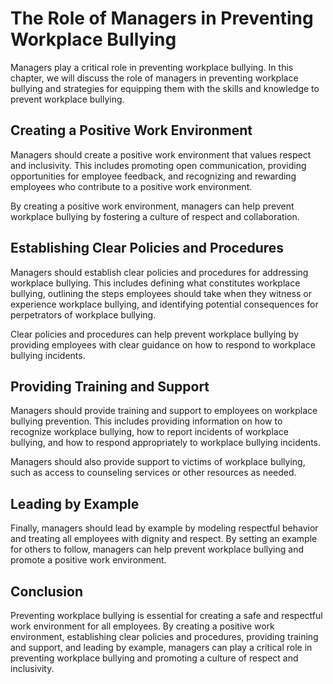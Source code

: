 # The Role of Managers in Preventing Workplace Bullying

Managers play a critical role in preventing workplace bullying. In this chapter, we will discuss the role of managers in preventing workplace bullying and strategies for equipping them with the skills and knowledge to prevent workplace bullying.

Creating a Positive Work Environment
------------------------------------

Managers should create a positive work environment that values respect and inclusivity. This includes promoting open communication, providing opportunities for employee feedback, and recognizing and rewarding employees who contribute to a positive work environment.

By creating a positive work environment, managers can help prevent workplace bullying by fostering a culture of respect and collaboration.

Establishing Clear Policies and Procedures
------------------------------------------

Managers should establish clear policies and procedures for addressing workplace bullying. This includes defining what constitutes workplace bullying, outlining the steps employees should take when they witness or experience workplace bullying, and identifying potential consequences for perpetrators of workplace bullying.

Clear policies and procedures can help prevent workplace bullying by providing employees with clear guidance on how to respond to workplace bullying incidents.

Providing Training and Support
------------------------------

Managers should provide training and support to employees on workplace bullying prevention. This includes providing information on how to recognize workplace bullying, how to report incidents of workplace bullying, and how to respond appropriately to workplace bullying incidents.

Managers should also provide support to victims of workplace bullying, such as access to counseling services or other resources as needed.

Leading by Example
------------------

Finally, managers should lead by example by modeling respectful behavior and treating all employees with dignity and respect. By setting an example for others to follow, managers can help prevent workplace bullying and promote a positive work environment.

Conclusion
----------

Preventing workplace bullying is essential for creating a safe and respectful work environment for all employees. By creating a positive work environment, establishing clear policies and procedures, providing training and support, and leading by example, managers can play a critical role in preventing workplace bullying and promoting a culture of respect and inclusivity.
